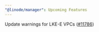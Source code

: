 ```yaml
---
"@linode/manager": Upcoming Features
---
```


Update warnings for LKE-E VPCs ([#11786](https://github.com/linode/manager/pull/11786))
